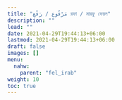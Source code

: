 ```yaml
---
title: "مَرْفُوع / رَفْع রফা / মারফু ফেয়ল"
description: ""
lead: ""
date: 2021-04-29T19:44:13+06:00
lastmod: 2021-04-29T19:44:13+06:00
draft: false
images: []
menu: 
  nahw:
    parent: "fel_irab"
weight: 10
toc: true
---
```



